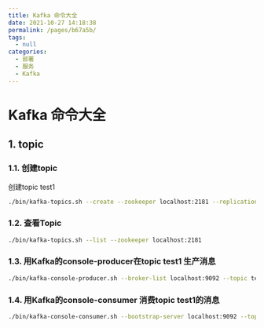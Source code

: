 ```yaml
---
title: Kafka 命令大全
date: 2021-10-27 14:18:38
permalink: /pages/b67a5b/
tags: 
  - null
categories: 
  - 部署
  - 服务
  - Kafka
---
```


# Kafka 命令大全

## 1. topic

### 1.1.  创建topic

创建topic test1

```sh
./bin/kafka-topics.sh --create --zookeeper localhost:2181 --replication-factor 1 --partitions 1 --topic test1
```

### 1.2. 查看Topic

```sh
./bin/kafka-topics.sh --list --zookeeper localhost:2181
```

### 1.3. 用Kafka的console-producer在topic test1 生产消息

```sh
./bin/kafka-console-producer.sh --broker-list localhost:9092 --topic test1
```

### 1.4. 用Kafka的console-consumer 消费topic test1的消息

```sh
./bin/kafka-console-consumer.sh --bootstrap-server localhost:9092 --topic test1 --from-beginning
```


